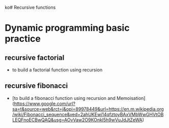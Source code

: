 ko# Recursive functions
# Dynamic programming basic practice
## recursive factorial

- to build a factorial function using recursion

## recursive fibonacci

- [to build a fibonacci function using recursion and Memoisation]
(https://www.google.com/url?sa=t&source=web&rct=j&opi=89978449&url=https://en.m.wikipedia.org/wiki/Fibonacci_sequence&ved=2ahUKEwj14qfztoyBAxVMbWwGHVtOBLEQFnoECBwQAQ&usg=AOvVaw2O9KOnkl5h9wVuJdJtZeWA)
